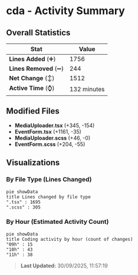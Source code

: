# cda - Activity Summary 

## Overall Statistics

| Stat                   | Value                                                             |
| ---------------------- | ----------------------------------------------------------------- |
| **Lines Added** (➕)   | 1756                                          |
| **Lines Removed** (➖) | 244                                        |
| **Net Change** (↕)    | 1512                |
| **Active Time** (⌚)   | 132 minutes |


## Modified Files
- **MediaUploader.tsx** (+345, -154)
- **EventForm.tsx** (+1161, -35)
- **MediaUploader.scss** (+46, -0)
- **EventForm.scss** (+204, -55)

## Visualizations

### By File Type (Lines Changed)

```mermaid
pie showData
title Lines changed by file type
".tsx" : 1695
".scss" : 305
```

### By Hour (Estimated Activity Count)

```mermaid
pie showData
title Coding activity by hour (count of changes)
"09h" : 15
"10h" : 43
"11h" : 38
```


> **Last Updated:** 30/09/2025, 11:57:19